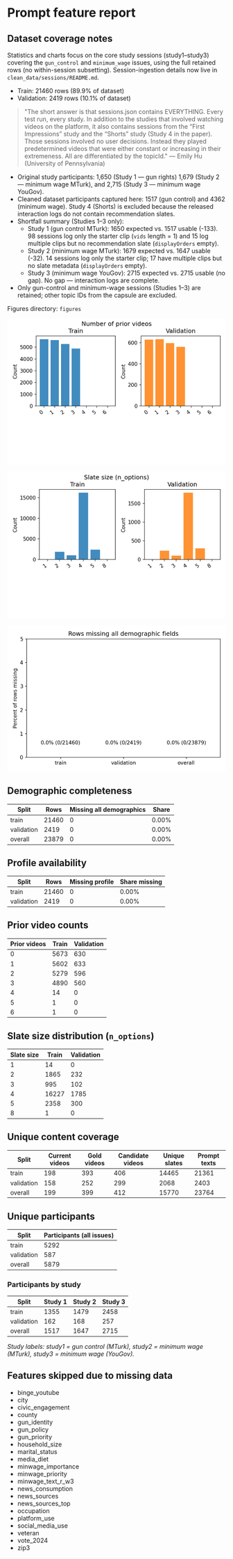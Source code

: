 # Prompt feature report

## Dataset coverage notes

Statistics and charts focus on the core study sessions (study1–study3) covering the `gun_control` and `minimum_wage` issues, using the full retained rows (no within-session subsetting). Session-ingestion details now live in `clean_data/sessions/README.md`.

- Train: 21460 rows (89.9% of dataset)
- Validation: 2419 rows (10.1% of dataset)

> "The short answer is that sessions.json contains EVERYTHING.
Every test run, every study.
In addition to the studies that involved watching videos on the platform,
it also contains sessions from the “First Impressions” study and the “Shorts” study
(Study 4 in the paper).
Those sessions involved no user decisions.
Instead they played predetermined videos that were
either constant or increasing in their extremeness.
All are differentiated by the topicId." — Emily Hu (University of Pennsylvania)

- Original study participants: 1,650 (Study 1 — gun rights)
  1,679 (Study 2 — minimum wage MTurk), and 2,715 (Study 3 — minimum wage YouGov).
- Cleaned dataset participants captured here: 1517 (gun control) and 4362 (minimum wage).
  Study 4 (Shorts) is excluded because the released interaction logs
  do not contain recommendation slates.
- Shortfall summary (Studies 1–3 only):
  - Study 1 (gun control MTurk): 1650 expected vs. 1517 usable (-133).
    98 sessions log only the starter clip (`vids` length = 1) and 15 log multiple clips but no recommendation slate (`displayOrders` empty).
  - Study 2 (minimum wage MTurk): 1679 expected vs. 1647 usable (-32).
    14 sessions log only the starter clip; 17 have multiple clips but no slate metadata (`displayOrders` empty).
  - Study 3 (minimum wage YouGov): 2715 expected vs. 2715 usable (no gap).
    No gap — interaction logs are complete.
- Only gun-control and minimum-wage sessions (Studies 1–3) are retained;
  other topic IDs from the capsule are excluded.

Figures directory: `figures`

![Prior history distribution](figures/prior_history_counts.png)

![Slate size distribution](figures/slate_size_counts.png)

![Demographic coverage](figures/demographic_missing_counts.png)

## Demographic completeness

| Split | Rows | Missing all demographics | Share |
|-------|------|--------------------------|-------|
| train | 21460 | 0 | 0.00% |
| validation | 2419 | 0 | 0.00% |
| overall | 23879 | 0 | 0.00% |

## Profile availability

| Split | Rows | Missing profile | Share missing |
|-------|------|-----------------|---------------|
| train | 21460 | 0 | 0.00% |
| validation | 2419 | 0 | 0.00% |

## Prior video counts

| Prior videos | Train | Validation |
|--------------|-------|------------|
| 0 | 5673 | 630 |
| 1 | 5602 | 633 |
| 2 | 5279 | 596 |
| 3 | 4890 | 560 |
| 4 | 14 | 0 |
| 5 | 1 | 0 |
| 6 | 1 | 0 |

## Slate size distribution (`n_options`)

| Slate size | Train | Validation |
|------------|-------|------------|
| 1 | 14 | 0 |
| 2 | 1865 | 232 |
| 3 | 995 | 102 |
| 4 | 16227 | 1785 |
| 5 | 2358 | 300 |
| 8 | 1 | 0 |

## Unique content coverage

| Split | Current videos | Gold videos | Candidate videos | Unique slates | Prompt texts |
|-------|----------------|-------------|------------------|---------------|--------------|
| train | 198 | 393 | 406 | 14465 | 21361 |
| validation | 158 | 252 | 299 | 2068 | 2403 |
| overall | 199 | 399 | 412 | 15770 | 23764 |

## Unique participants

| Split | Participants (all issues) |
|-------|---------------------------|
| train | 5292 |
| validation | 587 |
| overall | 5879 |

### Participants by study

| Split | Study 1 | Study 2 | Study 3 |
|-------|---------|---------|---------|
| train | 1355 | 1479 | 2458 |
| validation | 162 | 168 | 257 |
| overall | 1517 | 1647 | 2715 |

_Study labels: study1 = gun control (MTurk), study2 = minimum wage (MTurk), study3 = minimum wage (YouGov)._

## Features skipped due to missing data

- binge_youtube
- city
- civic_engagement
- county
- gun_identity
- gun_policy
- gun_priority
- household_size
- marital_status
- media_diet
- minwage_importance
- minwage_priority
- minwage_text_r_w3
- news_consumption
- news_sources
- news_sources_top
- occupation
- platform_use
- social_media_use
- veteran
- vote_2024
- zip3
